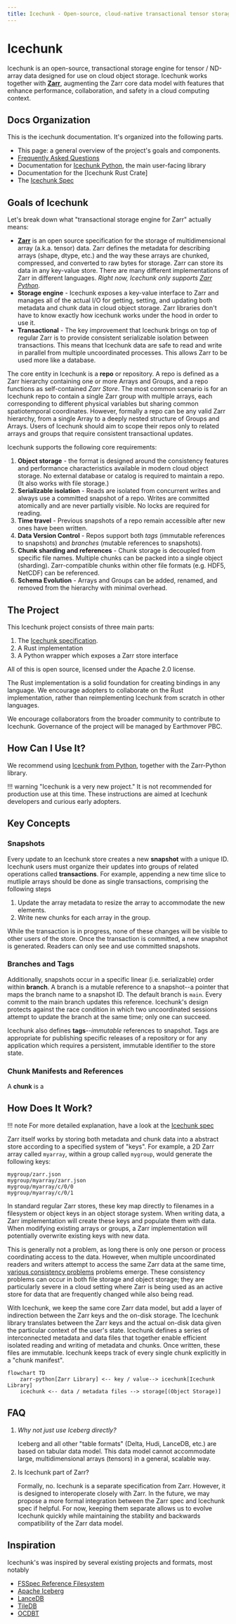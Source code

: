 ```yaml
---
title: Icechunk - Open-source, cloud-native transactional tensor storage engine 
---
```


# Icechunk

Icechunk is an open-source, transactional storage engine for tensor / ND-array data designed for use on cloud object storage.
Icechunk works together with **[Zarr](https://zarr.dev/)**, augmenting the Zarr core data model with features 
that enhance performance, collaboration, and safety in a cloud computing context. 

## Docs Organization

This is the icechunk documentation. It's organized into the following parts.

- This page: a general overview of the project's goals and components.
- [Frequently Asked Questions](./faq.md)
- Documentation for [Icechunk Python](./icechunk-python), the main user-facing
  library
- Documentation for the [Icechunk Rust Crate]
- The [Icechunk Spec](./spec.md)

## Goals of Icechunk

Let's break down what "transactional storage engine for Zarr" actually means:

- **[Zarr](https://zarr.dev/)** is an open source specification for the storage of multidimensional array (a.k.a. tensor) data.
  Zarr defines the metadata for describing arrays (shape, dtype, etc.) and the way these arrays are chunked, compressed, and converted to raw bytes for storage. Zarr can store its data in any key-value store.
  There are many different implementations of Zarr in different languages. _Right now, Icechunk only supports
  [Zarr Python](https://zarr.readthedocs.io/en/stable/)._
- **Storage engine** - Icechunk exposes a key-value interface to Zarr and manages all of the actual I/O for getting, setting, and updating both metadata and chunk data in cloud object storage.
  Zarr libraries don't have to know exactly how icechunk works under the hood in order to use it.
- **Transactional** - The key improvement that Icechunk brings on top of regular Zarr is to provide consistent serializable isolation between transactions.
  This means that Icechunk data are safe to read and write in parallel from multiple uncoordinated processes.
  This allows Zarr to be used more like a database.

The core entity in Icechunk is a **repo** or repository.
A repo is defined as a Zarr hierarchy containing one or more Arrays and Groups, and a repo functions as 
self-contained _Zarr Store_.
The most common scenario is for an Icechunk repo to contain a single Zarr group with multiple arrays, each corresponding to different physical variables but sharing common spatiotemporal coordinates.
However, formally a repo can be any valid Zarr hierarchy, from a single Array to a deeply nested structure of Groups and Arrays.
Users of Icechunk should aim to scope their repos only to related arrays and groups that require consistent transactional updates.

Icechunk supports the following core requirements:

1. **Object storage** - the format is designed around the consistency features and performance characteristics available in modern cloud object storage. No external database or catalog is required to maintain a repo.
(It also works with file storage.)
1. **Serializable isolation** - Reads are isolated from concurrent writes and always use a committed snapshot of a repo. Writes are committed atomically and are never partially visible. No locks are required for reading.
1. **Time travel** - Previous snapshots of a repo remain accessible after new ones have been written.
1. **Data Version Control** - Repos support both _tags_ (immutable references to snapshots) and _branches_ (mutable references to snapshots).
1. **Chunk sharding and references** - Chunk storage is decoupled from specific file names. Multiple chunks can be packed into a single object (sharding). Zarr-compatible chunks within other file formats (e.g. HDF5, NetCDF) can be referenced.
1. **Schema Evolution** - Arrays and Groups can be added, renamed, and removed from the hierarchy with minimal overhead.

## The Project

This Icechunk project consists of three main parts:

1. The [Icechunk specification](./spec.md).
1. A Rust implementation
1. A Python wrapper which exposes a Zarr store interface

All of this is open source, licensed under the Apache 2.0 license.

The Rust implementation is a solid foundation for creating bindings in any language.
We encourage adopters to collaborate on the Rust implementation, rather than reimplementing Icechunk from scratch in other languages.

We encourage collaborators from the broader community to contribute to Icechunk.
Governance of the project will be managed by Earthmover PBC.

## How Can I Use It?

We recommend using [Icechunk from Python](./icechunk-python/index.md), together with the Zarr-Python library. 

!!! warning "Icechunk is a very new project."
    It is not recommended for production use at this time.
    These instructions are aimed at Icechunk developers and curious early adopters.

## Key Concepts

### Snapshots

Every update to an Icechunk store creates a new **snapshot** with a unique ID.
Icechunk users must organize their updates into groups of related operations called **transactions**.
For example, appending a new time slice to mutliple arrays should be done as single transactions, comprising the following steps
1. Update the array metadata to resize the array to accommodate the new elements.
2. Write new chunks for each array in the group.

While the transaction is in progress, none of these changes will be visible to other users of the store.
Once the transaction is committed, a new snapshot is generated.
Readers can only see and use committed snapshots.

### Branches and Tags

Additionally, snapshots occur in a specific linear (i.e. serializable) order within  **branch**.
A branch is a mutable reference to a snapshot--a pointer that maps the branch name to a snapshot ID.
The default branch is `main`.
Every commit to the main branch updates this reference.
Icechunk's design protects against the race condition in which two uncoordinated sessions attempt to update the branch at the same time; only one can succeed.

Icechunk also defines **tags**--_immutable_ references to snapshot.
Tags are appropriate for publishing specific releases of a repository or for any application which requires a persistent, immutable identifier to the store state.

### Chunk Manifests and References

A **chunk** is a 

## How Does It Work?

!!! note
    For more detailed explanation, have a look at the [Icechunk spec](./spec.md)

Zarr itself works by storing both metadata and chunk data into a abstract store according to a specified system of "keys".
For example, a 2D Zarr array called `myarray`, within a group called `mygroup`, would generate the following keys:

```
mygroup/zarr.json
mygroup/myarray/zarr.json
mygroup/myarray/c/0/0
mygroup/myarray/c/0/1
```

In standard regular Zarr stores, these key map directly to filenames in a filesystem or object keys in an object storage system.
When writing data, a Zarr implementation will create these keys and populate them with data. When modifying existing arrays or groups, a Zarr implementation will potentially overwrite existing keys with new data.

This is generally not a problem, as long there is only one person or process coordinating access to the data.
However, when multiple uncoordinated readers and writers attempt to access the same Zarr data at the same time, [various consistency problems](https://docs.earthmover.io/concepts/version-control-system#consistency-problems-with-zarr) problems emerge.
These consistency problems can occur in both file storage and object storage; they are particularly severe in a cloud setting where Zarr is being used as an active store for data that are frequently changed while also being read.

With Icechunk, we keep the same core Zarr data model, but add a layer of indirection between the Zarr keys and the on-disk storage.
The Icechunk library translates between the Zarr keys and the actual on-disk data given the particular context of the user's state.
Icechunk defines a series of interconnected metadata and data files that together enable efficient isolated reading and writing of metadata and chunks.
Once written, these files are immutable.
Icechunk keeps track of every single chunk explicitly in a "chunk manifest".

```mermaid
flowchart TD
    zarr-python[Zarr Library] <-- key / value--> icechunk[Icechunk Library]
    icechunk <-- data / metadata files --> storage[(Object Storage)]
```

## FAQ

1. _Why not just use Iceberg directly?_

   Iceberg and all other "table formats" (Delta, Hudi, LanceDB, etc.) are based on tabular data model.
   This data model cannot accommodate large, multidimensional arrays (tensors) in a general, scalable way.

1. Is Icechunk part of Zarr?

   Formally, no.
   Icechunk is a separate specification from Zarr.
   However, it is designed to interoperate closely with Zarr.
   In the future, we may propose a more formal integration between the Zarr spec and Icechunk spec if helpful.
   For now, keeping them separate allows us to evolve Icechunk quickly while maintaining the stability and backwards compatibility of the Zarr data model.

## Inspiration

Icechunk's was inspired by several existing projects and formats, most notably

- [FSSpec Reference Filesystem](https://filesystem-spec.readthedocs.io/en/latest/api.html#fsspec.implementations.reference.ReferenceFileSystem)
- [Apache Iceberg](https://iceberg.apache.org/spec/)
- [LanceDB](https://lancedb.github.io/lance/format.html)
- [TileDB](https://docs.tiledb.com/main/background/key-concepts-and-data-format)
- [OCDBT](https://google.github.io/tensorstore/kvstore/ocdbt/index.html)